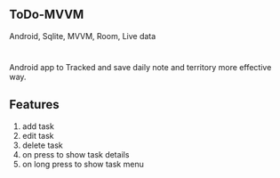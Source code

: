 ## ToDo-MVVM
Android, Sqlite, MVVM, Room, Live data

#  
Android app to Tracked and save daily note and territory more effective way.

## Features
1) add task
2) edit task
3) delete task
4) on press to show task details
5) on long press to show task menu


